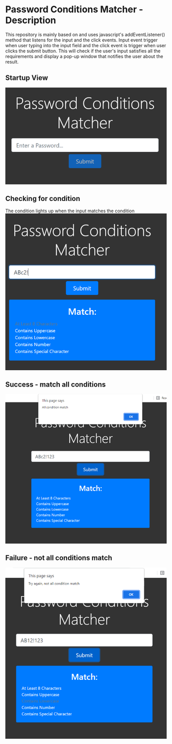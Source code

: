 # Password Conditions Matcher - Description
This repository is mainly based on and uses javascript's addEventListener() method that listens for the input and the click events. Input event trigger when user typing into the input field and the click event is trigger when user clicks the submit button. This will check if the user's input satisfies all the requirements and display a pop-up window that notifies the user about the result.

## Startup View
![Start](img/start.PNG)

## Checking for condition
The condition lights up when the input matches the condition
![Condition](img/condition.PNG)

## Success - match all conditions
![allMatch](img/allMatch.PNG)

## Failure - not all conditions match
![notAllMatch](img/notAllMatch.PNG)
